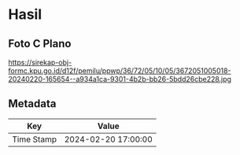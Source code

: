 # Hasil

## Foto C Plano

https://sirekap-obj-formc.kpu.go.id/d12f/pemilu/ppwp/36/72/05/10/05/3672051005018-20240220-165654--a934a1ca-9301-4b2b-bb26-5bdd26cbe228.jpg


## Metadata

| Key        | Value               |
| ---------- | ------------------- |
| Time Stamp | 2024-02-20 17:00:00 |



